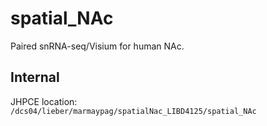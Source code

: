 # spatial_NAc

Paired snRNA-seq/Visium for human NAc.

## Internal

JHPCE location: `/dcs04/lieber/marmaypag/spatialNac_LIBD4125/spatial_NAc`
